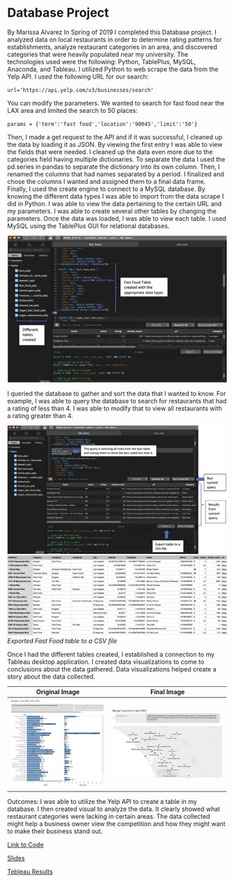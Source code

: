 # Database Project
By Marissa Alvarez
In Spring of 2019 I completed this Database project. I analyzed data on local restaurants in order to determine rating patterns for establishments, analyze restaurant categories in an area, and discovered categories that were heavily populated near my university. The technologies used were the following: Python, TablePlus, MySQL, Anaconda, and Tableau. I utilized Python to web scrape the data from the Yelp API. I used the following URL for our search:
```
url='https://api.yelp.com/v3/businesses/search'
```

You can modify the parameters. We wanted to search for fast food near the LAX area and limited the search to 50 places:

```
params = {'term':'fast food','location':'90045','limit':'50'}
```

Then, I made a get request to the API and if it was successful, I cleaned up the data by loading it as JSON. By viewing the first entry I was able to view the fields that were needed. I cleaned up the data even more due to the categories field having multiple dictionaries. To separate the data I used the pd.series in pandas to separate the dictionary into its own column. Then, I renamed the columns that had names separated by a period. I finalized and chose the columns I wanted and assigned them to a final data frame. Finally, I used the create engine to connect to a MySQL database.  By knowing the different data types I was able to import from the data scrape I did in Python. I was able to view the data pertaining to the certain URL and my parameters. I was able to create several other tables by changing the parameters. Once the data was loaded, I was able to view each table. I used MySQL using the TablePlus GUI for relational databases.

![picture](db.png)

I queried the database to gather and sort the data that I wanted to know. For example, I was able to query the database to search for restaurants that had a rating of less than 4. I was able to modify that to view all restaurants with a rating greater than 4.

![picture](tableplus.png)
![picture](FastFoodExcel.png)*Exported Fast Food table to a CSV file*

Once I had the different tables created, I established a connection to my Tableau desktop application. I created data visualizations to come to conclusions about the data gathered. Data visualizations helped create a story about the data collected.

Original Image | Final Image
-------|---------------
![picture](BurgerLoc.png)   | ![picture](BurgerLocNearLMU.png)

Outcomes:
I was able to utilize the Yelp API to create a table in my database. I then created visual to analyze the data.  It clearly showed what restaurant categories were lacking in certain areas. The data collected might help a business owner view the competition and how they might want to make their business stand out.


[Link to Code](https://malvarez27.github.io/yelpFinal/)

[Slides](https://malvarez27.github.io/yelpDBFinalSlides/#/)

[Tebleau Results](https://raw.githubusercontent.com/malvarez27/yelpDB/main/SQL%20Project.pptx)
